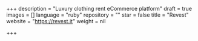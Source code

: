 +++
description = "Luxury clothing rent eCommerce platform"
draft = true
images = []
language = "ruby"
repository = ""
star = false
title = "Revest"
website = "https://revest.it"
weight = nil

+++
